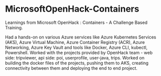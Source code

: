 # MicrosoftOpenHack-Containers
Learnings from Microsoft OpenHack : Containers - A Challenge Based Training.

Had a hands-on on various Azure services like Azure Kubernetes Services (AKS), Azure Virtual Machine, Azure Container Registry (ACR), Azure Networking, Azure Key Vault and tools like Docker, Azure CLI, kubectl, Powershell.
Worked with the projects provided by OpenHack team - web side: tripviewer, api side: poi, userprofile, user-java, trips. Worked on building the docker files of the projects, pushing them to AKS, creating connectivity between them and deploying the end to end project.
